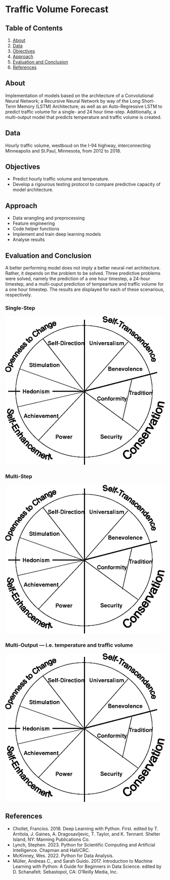 # Traffic Volume Forecast

## Table of Contents

1.  [About](#about)
2.  [Data](#data)
3.  [Objectives](#objectives)
4.  [Approach](#approach)
5.  [Evaluation and Conclusion](#evaluation-and-conclusion)
6.  [References](#references)

## About
Implementation of models based on the architecture of a Convolutional Neural Network; a Recursive Neural Network by way of the Long Short-Term Memory (LSTM) Architecture; as well as an Auto-Regressive LSTM to predict traffic volume for a single- and 24 hour time-step. Additionally, a multi-output model that predicts temperature and traffic volume is created.

## Data
Hourly traffic volume, westboud on the I-94 highway, interconnecting Minneapolis and St.Paul, Minnesota, from 2012 to 2018.

## Objectives
- Predict hourly traffic volume and temperature.
- Develop a rigourous testing protocol to compare predictive capacity of model architecture.

## Approach
- Data wrangling and preprocessing
- Feature engineering
- Code helper functions
- Implement and train deep learning models 
- Analyse results

## Evaluation and Conclusion
A better performing model does not imply a better neural-net architecture. Rather, it depends on the problem to be solved. Three predictive problems were solved, namely the prediction of a one hour timestep, a 24-hour timestep, and a multi-ouput prediction of tempearture and traffic volume for a one hour timestep. The results are displayed for each of these scenarious, respectively.

### Single-Step 
<img src="https://github.com/dewaalaw/dsprojects/blob/46a14436d020a4bd32db72435c71863df257776c/human-values-scale/images/hvs.png" alt="Fig. 1 — Single Step Models" width="563"/>

### Multi-Step
<img src="https://github.com/dewaalaw/dsprojects/blob/46a14436d020a4bd32db72435c71863df257776c/human-values-scale/images/hvs.png" alt="Fig. 2 — Multi-Step Models" width="563"/>

### Multi-Output — i.e. temperature and traffic volume
<img src="https://github.com/dewaalaw/dsprojects/blob/46a14436d020a4bd32db72435c71863df257776c/human-values-scale/images/hvs.png" alt="Fig. 3 — Multi-Output Models" width="563"/>

## References
- Chollet, Francios. 2018. Deep Learning with Python. First. edited by T. Arritola, J. Gaines, A. Dragosavljevic, T. Taylor, and K. Tennant. Shelter Island, NY: Manning Publications Co.
- Lynch, Stephen. 2023. Python for Scientific Computing and Artificial Intelligence. Chapman and Hall/CRC.
- McKinney, Wes. 2022. Python for Data Analysis.
- Müller, Andreas C., and Sarah Guido. 2017. Introduction to Machine Learning with Python: A Guide for Beginners in Data Science. edited by D. Schanafelt. Sebastopol, CA: O’Reilly Media, Inc.
